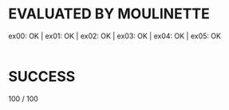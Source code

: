 # EVALUATED BY MOULINETTE
ex00: OK | ex01: OK | ex02: OK | ex03: OK | ex04: OK | ex05: OK
<br /><br />

# SUCCESS
100 / 100
<br />
